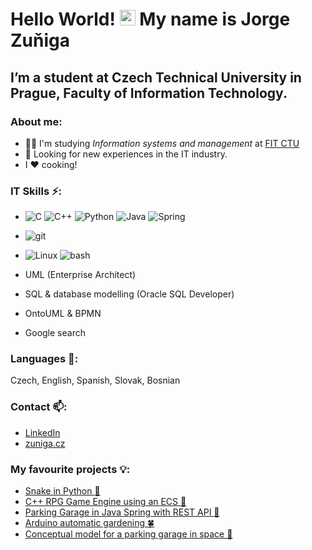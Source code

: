 # Hello World! <img src="https://media.giphy.com/media/hvRJCLFzcasrR4ia7z/giphy.gif" width="25px"> My name is Jorge Zuňiga  
## I’m a student at Czech Technical University in Prague, Faculty of Information Technology.
### About me:
- 👨‍🎓 I'm studying _Information systems and management_ at [FIT CTU](https://fit.cvut.cz/en)
- 🔭 Looking for new experiences in the IT industry. 
- I :heart: cooking!

### IT Skills ⚡:
- <p><img alt="C" src="https://img.shields.io/badge/C-A8B9CC?logo=c&logoColor=white&style=for-the-badge" /> <img alt="C++" src="https://img.shields.io/badge/C++-00599C?logo=c%2B%2B&logoColor=white&style=for-the-badge" /> <img alt="Python" src="https://img.shields.io/badge/Python-3776AB?logo=python&logoColor=white&style=for-the-badge" /> <img alt="Java" src="https://img.shields.io/badge/Java-007396?logo=java&logoColor=white&style=for-the-badge" /> <img alt="Spring" src="https://img.shields.io/badge/Spring-6DB33F?logo=spring&logoColor=white&style=for-the-badge" /></p>
- <p><img alt="git" src="https://img.shields.io/badge/git-F05032?logo=git&logoColor=white&style=for-the-badge" /></p>
- <p><img alt="Linux" src="https://img.shields.io/badge/Linux-FCC624?logo=linux&logoColor=white&style=for-the-badge" /> <img alt="bash" src="https://img.shields.io/badge/bash-4EAA25?logo=gnu-bash&logoColor=white&style=for-the-badge" /></p>  

- UML (Enterprise Architect) 
- SQL & database modelling (Oracle SQL Developer)
- OntoUML & BPMN
- Google search

### Languages 💬:
Czech, English, Spanish, Slovak, Bosnian

### Contact 📫:
- [LinkedIn](https://www.linkedin.com/in/jorge-zuniga-1594a51ba/)
- [zuniga.cz](https://zuniga.cz/)

### My favourite projects :bulb::
- [Snake in Python :snake:](https://github.com/zunigjor/BI-PYT/tree/master/semestral_work_snake_game)
- [C++ RPG Game Engine using an ECS :hocho:](https://github.com/zunigjor/BI-PA2/tree/master/Semestralka/RPG_Game_Engine_PA2)
- [Parking Garage in Java Spring with REST API :car:](https://github.com/zunigjor/BI-TJV)
- [Arduino automatic gardening :four_leaf_clover:](https://github.com/zunigjor/BI-ARD)
- [Conceptual model for a parking garage in space :rocket:](https://github.com/zunigjor/BI-KOM/blob/master/BI-KOM_ISPS.pdf)

<!--
**zunigjor/zunigjor** is a ✨ _special_ ✨ repository because its `README.md` (this file) appears on your GitHub profile.

Here are some ideas to get you started:

- 🔭 I’m currently working on ...
- 🌱 I’m currently learning ...
- 👯 I’m looking to collaborate on ...
- 🤔 I’m looking for help with ...
- 💬 Ask me about ...
- 📫 How to reach me: ...
- 😄 Pronouns: ...
- ⚡ Fun fact: ...
-->
